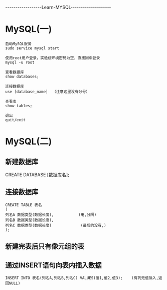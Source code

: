 ------------------Learn-MYSQL--------------------
# MySQL(一)
```
启动MySQL服务
sudo service mysql start

使用root用户登录，实验楼环境密码为空，直接回车登录
mysql -u root

查看数据库
show databases;

连接数据库
use [database_name]  （注意这里没有分号）

查看表
show tables;

退出
quit/exit
```
# MySQL(二)

## 新建数据库
CREATE DATABASE [数据库名];

## 连接数据库
```
CREATE TABLE 表名
(
列名A 数据类型(数据长度),           (用,分隔)
列名B 数据类型(数据长度),
列名C 数据类型(数据长度)             (最后的没有,)
);
````
## 新建完表后只有像元组的表
## 通过INSERT语句向表内插入数据
```
INSERT INTO 表名(列名A,列名B,列名C) VALUES(值1,值2,值3);    (有列无值插入,返回NULL)
```
